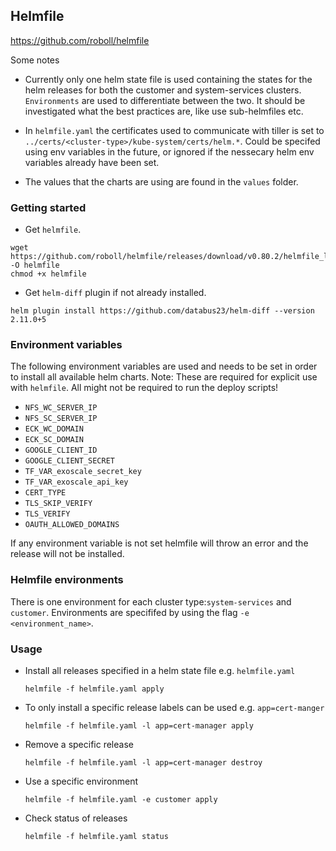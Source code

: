 ## Helmfile 

https://github.com/roboll/helmfile

Some notes

* Currently only one helm state file is used containing the states for the helm releases for both the customer and system-services clusters. `Environments` are used to differentiate between the two. It should be investigated what the best practices are, like use sub-helmfiles etc.

* In `helmfile.yaml` the certificates used to communicate with tiller is set to `../certs/<cluster-type>/kube-system/certs/helm.*`. Could be specifed using env variables in the future, or ignored if the nessecary helm env variables already have been set.  

* The values that the charts are using are found in the `values` folder.


### Getting started
- Get `helmfile`.

```
wget https://github.com/roboll/helmfile/releases/download/v0.80.2/helmfile_linux_amd64 -O helmfile
chmod +x helmfile
```

- Get `helm-diff` plugin if not already installed.

```
helm plugin install https://github.com/databus23/helm-diff --version 2.11.0+5
```
### Environment variables
The following environment variables are used and needs to be set in order to install all available helm charts.
Note: These are required for explicit use with `helmfile`. All might not be required to run the deploy scripts!

* `NFS_WC_SERVER_IP`
* `NFS_SC_SERVER_IP`
* `ECK_WC_DOMAIN`
* `ECK_SC_DOMAIN`
* `GOOGLE_CLIENT_ID`
* `GOOGLE_CLIENT_SECRET`
* `TF_VAR_exoscale_secret_key`
* `TF_VAR_exoscale_api_key`
* `CERT_TYPE`
* `TLS_SKIP_VERIFY`
* `TLS_VERIFY`
* `OAUTH_ALLOWED_DOMAINS`

If any environment variable is not set helmfile will throw an error and the release will not be installed. 

### Helmfile environments
There is one environment for each cluster type:`system-services` and `customer`. 
Environments are specififed by using the flag `-e <environment_name>`.

### Usage


* Install all releases specified in a helm state file e.g. `helmfile.yaml`
   
    `helmfile -f helmfile.yaml apply`

* To only install a specific release labels can be used e.g. `app=cert-manger`
   
    `helmfile -f helmfile.yaml -l app=cert-manager apply`

* Remove a specific release
    
    `helmfile -f helmfile.yaml -l app=cert-manager destroy`

* Use a specific environment
    
    `helmfile -f helmfile.yaml -e customer apply`

* Check status of releases
   
    `helmfile -f helmfile.yaml status`